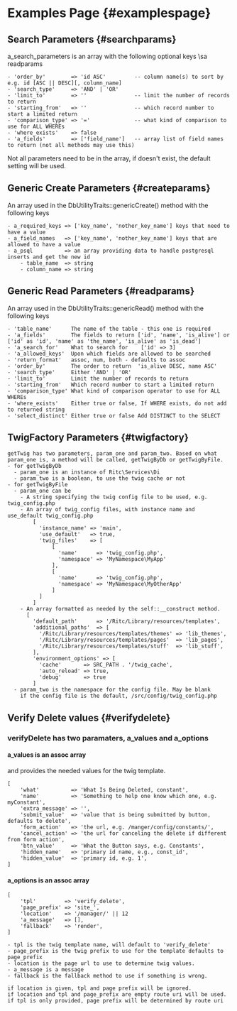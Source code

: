 # Examples Page {#examplespage}

## Search Parameters {#searchparams}
a_search_parameters is an array with the following optional keys \sa readparams

    - 'order_by'        => 'id ASC'         -- column name(s) to sort by e.g. id [ASC || DESC][, column_name]
    - 'search_type'     => 'AND' | 'OR'
    - 'limit_to'        => ''               -- limit the number of records to return
    - 'starting_from'   => ''               -- which record number to start a limited return
    - 'comparison_type' => '='              -- what kind of comparison to use for ALL WHEREs
    - 'where_exists'    => false
    - 'a_fields'        => ['field_name']   -- array list of field names to return (not all methods may use this)

Not all parameters need to be in the array, if doesn't exist, the default setting will be used.

## Generic Create Parameters {#createparams}
An array used in the DbUtilityTraits::genericCreate() method with the following keys

    - a_required_keys => ['key_name', 'nother_key_name'] keys that need to have a value
    - a_field_names   => ['key_name', 'nother_key_name'] keys that are allowed to have a value
    - a_psql          => an array providing data to handle postgresql inserts and get the new id
        - table_name  => string
        - column_name => string

## Generic Read Parameters {#readparams}
An array used in the DbUtilityTraits::genericRead() method with the following keys

    - 'table_name'      The name of the table - this one is required
    - 'a_fields'        The fields to return ['id', 'name', 'is_alive'] or ['id' as 'id', 'name' as 'the_name', 'is_alive' as 'is_dead']
    - 'a_search_for'    What to search for    ['id' => 3]
    - 'a_allowed_keys'  Upon which fields are allowed to be searched
    - 'return_format'   assoc, num, both - defaults to assoc
    - 'order_by'        The order to return  'is_alive DESC, name ASC'
    - 'search_type'     Either 'AND' | 'OR'
    - 'limit_to'        Limit the number of records to return
    - 'starting_from'   Which record number to start a limited return
    - 'comparison_type' What kind of comparison operator to use for ALL WHEREs
    - 'where_exists'    Either true or false, If WHERE exists, do not add to returned string
    - 'select_distinct' Either true or false Add DISTINCT to the SELECT

## TwigFactory Parameters {#twigfactory}
    getTwig has two parameters, param_one and param_two. Based on what
    param_one is, a method will be called, getTwigByDb or getTwigByFile.
    - for getTwigByDb
      - param_one is an instance of Ritc\Services\Di
      - param_two is a boolean, to use the twig cache or not
    - for getTwigByFile
      - param_one can be
        - A string specifying the twig config file to be used, e.g. twig_config.php
        - An array of twig_config files, with instance name and use_default twig_config.php
            [
              'instance_name' => 'main',
              'use_default'   => true,
              'twig_files'    => [
                  [
                    'name'      => 'twig_config.php',
                    'namespace' => 'MyNamespace\MyApp'
                  ],
                  [
                    'name'      => 'twig_config.php',
                    'namespace' => 'MyNamespace\MyOtherApp'
                  ]
              ]
            ]
        - An array formatted as needed by the self::__construct method.
          [
            'default_path'      => '/Ritc/Library/resources/templates',
            'additional_paths'  => [
              '/Ritc/Library/resources/templates/themes' => 'lib_themes',
              '/Ritc/Library/resources/templates/pages'  => 'lib_pages',
              '/Ritc/Library/resources/templates/stuff'  => 'lib_stuff',
            ],
            'environment_options' => [
              'cache'       => SRC_PATH . '/twig_cache',
              'auto_reload' => true,
              'debug'       => true
            ]
      - param_two is the namespace for the config file. May be blank
        if the config file is the default, /src/config/twig_config.php

## Verify Delete values {#verifydelete}
### verifyDelete has two paramaters, a_values and a_options
#### a_values is an assoc array 
and provides the needed values for the twig template.
```
[
    'what'          => 'What Is Being Deleted, constant',
    'name'          => 'Something to help one know which one, e.g. myConstant',
    'extra_message' => '',
    'submit_value'  => 'value that is being submitted by button, defaults to delete',
    'form_action'   => 'the url, e.g. /manger/config/constants/',
    'cancel_action' => 'the url for canceling the delete if different from form action',
    'btn_value'     => 'What the Button says, e.g. Constants',
    'hidden_name'   => 'primary id name, e.g., const_id',
    'hidden_value'  => 'primary id, e.g. 1',
]
```
#### a_options is an assoc array
```
[
    'tpl'         => 'verify_delete',
    'page_prefix' => 'site_',
    'location'    => '/manager/' || 12
    'a_message'   => [],
    'fallback'    => 'render',
]

- tpl is the twig template name, will default to 'verify_delete'
- page_prefix is the twig prefix to use for the template defaults to page_prefix
- location is the page url to use to determine twig values. 
- a_message is a message
- fallback is the fallback method to use if something is wrong.

if location is given, tpl and page prefix will be ignored.
if location and tpl and page_prefix are empty route uri will be used.
if tpl is only provided, page prefix will be determined by route uri 
 
```
